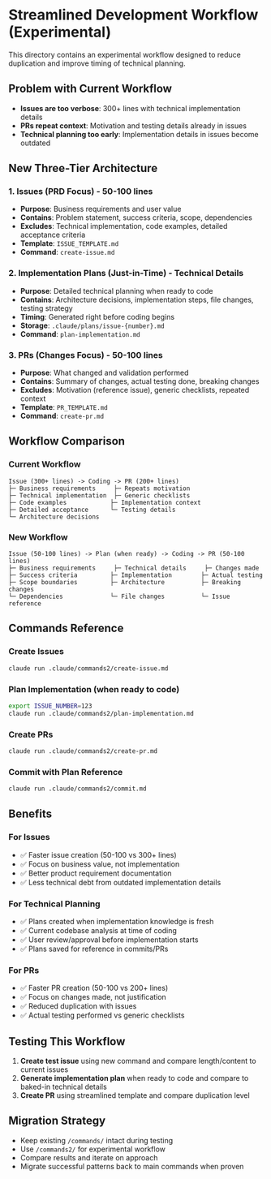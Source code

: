 # Streamlined Development Workflow (Experimental)

This directory contains an experimental workflow designed to reduce duplication and improve timing of technical planning.

## Problem with Current Workflow

- **Issues are too verbose**: 300+ lines with technical implementation details
- **PRs repeat context**: Motivation and testing details already in issues
- **Technical planning too early**: Implementation details in issues become outdated

## New Three-Tier Architecture

### 1. Issues (PRD Focus) - 50-100 lines

- **Purpose**: Business requirements and user value
- **Contains**: Problem statement, success criteria, scope, dependencies
- **Excludes**: Technical implementation, code examples, detailed acceptance criteria
- **Template**: `ISSUE_TEMPLATE.md`
- **Command**: `create-issue.md`

### 2. Implementation Plans (Just-in-Time) - Technical Details

- **Purpose**: Detailed technical planning when ready to code
- **Contains**: Architecture decisions, implementation steps, file changes, testing strategy
- **Timing**: Generated right before coding begins
- **Storage**: `.claude/plans/issue-{number}.md`
- **Command**: `plan-implementation.md`

### 3. PRs (Changes Focus) - 50-100 lines

- **Purpose**: What changed and validation performed
- **Contains**: Summary of changes, actual testing done, breaking changes
- **Excludes**: Motivation (reference issue), generic checklists, repeated context
- **Template**: `PR_TEMPLATE.md`
- **Command**: `create-pr.md`

## Workflow Comparison

### Current Workflow

```
Issue (300+ lines) -> Coding -> PR (200+ lines)
├─ Business requirements     ├─ Repeats motivation
├─ Technical implementation  ├─ Generic checklists
├─ Code examples            ├─ Implementation context
├─ Detailed acceptance      └─ Testing details
└─ Architecture decisions
```

### New Workflow

```
Issue (50-100 lines) -> Plan (when ready) -> Coding -> PR (50-100 lines)
├─ Business requirements     ├─ Technical details     ├─ Changes made
├─ Success criteria         ├─ Implementation        ├─ Actual testing
├─ Scope boundaries         ├─ Architecture          ├─ Breaking changes
└─ Dependencies             └─ File changes          └─ Issue reference
```

## Commands Reference

### Create Issues

```bash
claude run .claude/commands2/create-issue.md
```

### Plan Implementation (when ready to code)

```bash
export ISSUE_NUMBER=123
claude run .claude/commands2/plan-implementation.md
```

### Create PRs

```bash
claude run .claude/commands2/create-pr.md
```

### Commit with Plan Reference

```bash
claude run .claude/commands2/commit.md
```

## Benefits

### For Issues

- ✅ Faster issue creation (50-100 vs 300+ lines)
- ✅ Focus on business value, not implementation
- ✅ Better product requirement documentation
- ✅ Less technical debt from outdated implementation details

### For Technical Planning

- ✅ Plans created when implementation knowledge is fresh
- ✅ Current codebase analysis at time of coding
- ✅ User review/approval before implementation starts
- ✅ Plans saved for reference in commits/PRs

### For PRs

- ✅ Faster PR creation (50-100 vs 200+ lines)
- ✅ Focus on changes made, not justification
- ✅ Reduced duplication with issues
- ✅ Actual testing performed vs generic checklists

## Testing This Workflow

1. **Create test issue** using new command and compare length/content to current issues
2. **Generate implementation plan** when ready to code and compare to baked-in technical details
3. **Create PR** using streamlined template and compare duplication level

## Migration Strategy

- Keep existing `/commands/` intact during testing
- Use `/commands2/` for experimental workflow
- Compare results and iterate on approach
- Migrate successful patterns back to main commands when proven
